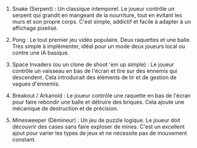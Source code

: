 
   1. Snake (Serpent) : Un classique intemporel. Le joueur contrôle un serpent qui grandit en mangeant de la nourriture, tout en évitant les murs et son propre
      corps. C'est simple, addictif et facile à adapter à un affichage pixelisé.


   2. Pong : Le tout premier jeu vidéo populaire. Deux raquettes et une balle. Très simple à implémenter, idéal pour un mode deux joueurs local ou contre une IA
      basique.


   3. Space Invaders (ou un clone de shoot 'em up simple) : Le joueur contrôle un vaisseau en bas de l'écran et tire sur des ennemis qui descendent. Cela
      introduirait des éléments de tir et de gestion de vagues d'ennemis.

   4. Breakout / Arkanoid : Le joueur contrôle une raquette en bas de l'écran pour faire rebondir une balle et détruire des briques. Cela ajoute une mécanique de
      destruction et de précision.


   5. Minesweeper (Démineur) : Un jeu de puzzle logique. Le joueur doit découvrir des cases sans faire exploser de mines. C'est un excellent ajout pour varier les
      types de jeux et ne nécessite pas de mouvement constant.

